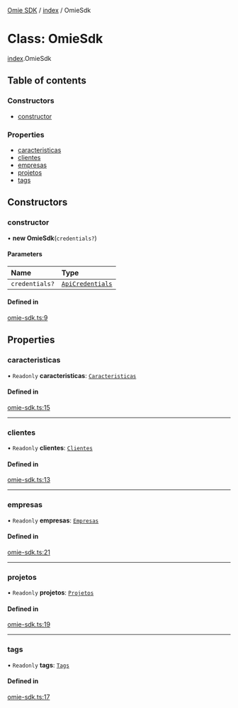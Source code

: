 [Omie SDK](../README.md) / [index](../modules/index.md) / OmieSdk

# Class: OmieSdk

[index](../modules/index.md).OmieSdk

## Table of contents

### Constructors

- [constructor](index.OmieSdk.md#constructor)

### Properties

- [caracteristicas](index.OmieSdk.md#caracteristicas)
- [clientes](index.OmieSdk.md#clientes)
- [empresas](index.OmieSdk.md#empresas)
- [projetos](index.OmieSdk.md#projetos)
- [tags](index.OmieSdk.md#tags)

## Constructors

### constructor

• **new OmieSdk**(`credentials?`)

#### Parameters

| Name | Type |
| :------ | :------ |
| `credentials?` | [`ApiCredentials`](../modules/index.md#apicredentials) |

#### Defined in

[omie-sdk.ts:9](https://github.com/lucas-bogos/omie-sdk/blob/f0ca102/src/omie-sdk.ts#L9)

## Properties

### caracteristicas

• `Readonly` **caracteristicas**: [`Caracteristicas`](lib.Caracteristicas.md)

#### Defined in

[omie-sdk.ts:15](https://github.com/lucas-bogos/omie-sdk/blob/f0ca102/src/omie-sdk.ts#L15)

___

### clientes

• `Readonly` **clientes**: [`Clientes`](lib.Clientes.md)

#### Defined in

[omie-sdk.ts:13](https://github.com/lucas-bogos/omie-sdk/blob/f0ca102/src/omie-sdk.ts#L13)

___

### empresas

• `Readonly` **empresas**: [`Empresas`](lib.Empresas.md)

#### Defined in

[omie-sdk.ts:21](https://github.com/lucas-bogos/omie-sdk/blob/f0ca102/src/omie-sdk.ts#L21)

___

### projetos

• `Readonly` **projetos**: [`Projetos`](lib.Projetos.md)

#### Defined in

[omie-sdk.ts:19](https://github.com/lucas-bogos/omie-sdk/blob/f0ca102/src/omie-sdk.ts#L19)

___

### tags

• `Readonly` **tags**: [`Tags`](lib.Tags.md)

#### Defined in

[omie-sdk.ts:17](https://github.com/lucas-bogos/omie-sdk/blob/f0ca102/src/omie-sdk.ts#L17)

